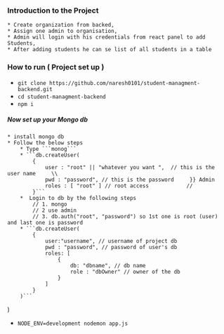 ### Introduction to the Project 
    * Create organization from backed, 
    * Assign one admin to organisation,
    * Admin will login with his credentials from react panel to add Students,
    * After adding students he can se list of all students in a table


### How to run ( Project set up )

* ```git clone https://github.com/naresh0101/student-managment-backend.git ```
* ``` cd student-managment-backend ```
* ``` npm i ```
##### Now set up your Mongo db 
    * install mongo db
    * Follow the below steps 
        * Type ```monog```
        * ```db.createUser(
            {
                user : "root" || "whatever you want ",  // this is the user name     \\
                pwd : "password", // this is the password     }} Admin   
                roles : [ "root" ] // root access            //
            }```
        *  Login to db by the following steps 
            // 1. mongo
            // 2 use admin 
            // 3. db.auth("root", "password") so 1st one is root (user) and last one is password
        * ```db.createUser(
            {
                user:"username", // username of project db 
                pwd : "password", // password of user's db
                roles: [
                    {
                        db: "dbname", // db name 
                        role : "dbOwner" // owner of the db 
                    }
                ]
            }
        )```
)
* ``` NODE_ENV=development nodemon app.js ```